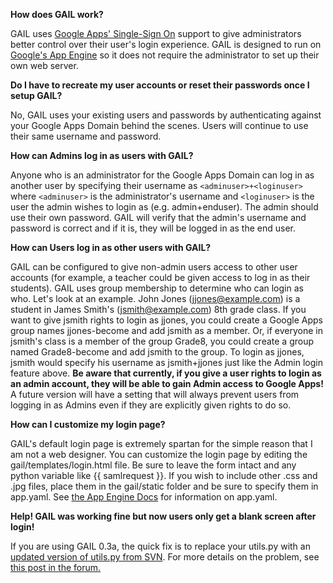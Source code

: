 **How does GAIL work?**

GAIL uses [Google Apps' Single-Sign On](http://code.google.com/apis/apps/sso/saml_reference_implementation.html) support to give administrators better control over their user's login experience.  GAIL is designed to run on [Google's App Engine](http://appengine.google.com) so it does not require the administrator to set up their own web server.

**Do I have to recreate my user accounts or reset their passwords once I setup GAIL?**

No, GAIL uses your existing users and passwords by authenticating against your Google Apps Domain behind the scenes.  Users will continue to use their same username and password.

**How can Admins log in as users with GAIL?**

Anyone who is an administrator for the Google Apps Domain can log in as another user by specifying their username as `<adminuser>+<loginuser>` where `<adminuser>` is the administrator's username and `<loginuser>` is the user the admin wishes to login as (e.g. admin+enduser).  The admin should use their own password.  GAIL will verify that the admin's username and password is correct and if it is, they will be logged in as the end user.

**How can Users log in as other users with GAIL?**

GAIL can be configured to give non-admin users access to other user accounts (for example, a teacher could be given access to log in as their students).  GAIL uses group membership to determine who can login as who.  Let's look at an example.  John Jones (jjones@example.com) is a student in James Smith's (jsmith@example.com) 8th grade class.  If you want to give jsmith rights to login as jjones, you could create a Google Apps group names jjones-become and add jsmith as a member.  Or, if everyone in jsmith's class is a member of the group Grade8, you could create a group named Grade8-become and add jsmith to the group. To login as jjones, jsmith would specify his username as jsmith+jjones just like the Admin login feature above.  **Be aware that currently, if you give a user rights to login as an admin account, they will be able to gain Admin access to Google Apps!**  A future version will have a setting that will always prevent users from logging in as Admins even if they are explicitly given rights to do so.

**How can I customize my login page?**

GAIL's default login page is extremely spartan for the simple reason that I am not a web designer.  You can customize the login page by editing the gail/templates/login.html file.  Be sure to leave the form intact and any python variable like {{ samlrequest }}.  If you wish to include other .css and .jpg files, place them in the gail/static folder and be sure to specify them in app.yaml.  See [the App Engine Docs](http://code.google.com/appengine/docs/python/tools/configuration.html) for information on app.yaml.

**Help! GAIL was working fine but now users only get a blank screen after login!**

If you are using GAIL 0.3a, the quick fix is to replace your utils.py with an [updated version of utils.py from SVN](http://google-apps-improved-login.googlecode.com/svn/trunk/gail/utils.py).  For more details on the problem, see [this post in the forum.](http://groups.google.com/group/google-apps-improved-login/browse_thread/thread/bcb65dcd50bc6b1a?hl=en#)